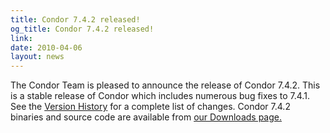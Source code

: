 ```yaml
---
title: Condor 7.4.2 released!
og_title: Condor 7.4.2 released!
link: 
date: 2010-04-06
layout: news
---
```


The Condor Team is pleased to announce the release of Condor 7.4.2.   This is a stable release of Condor which includes numerous bug fixes to 7.4.1. See the <a href="manual/latest-stable/9_Version_History.html">Version History</a> for a complete list of changes.  Condor 7.4.2 binaries and source code are available from <a href="downloads/">our Downloads page.</a> 
